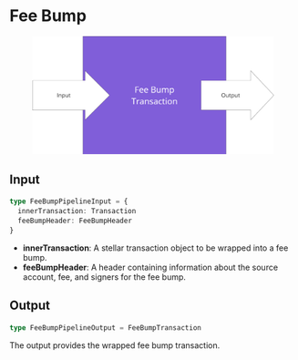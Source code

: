 # Fee Bump

<figure><img src="../../../.gitbook/assets/image (2) (1) (1).png" alt="" width="563"><figcaption></figcaption></figure>

## Input

```typescript
type FeeBumpPipelineInput = {
  innerTransaction: Transaction
  feeBumpHeader: FeeBumpHeader
}
```

* **innerTransaction**: A stellar transaction object to be wrapped into a fee bump.
* **feeBumpHeader**: A header containing information about the source account, fee, and signers for the fee bump.

## Output

```typescript
type FeeBumpPipelineOutput = FeeBumpTransaction
```

The output provides the wrapped fee bump transaction.
